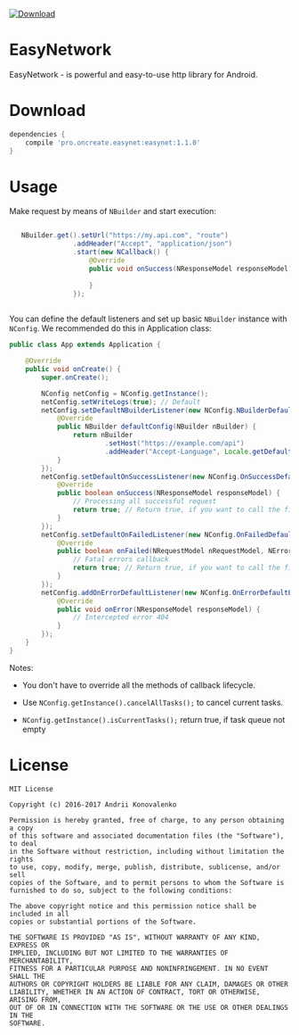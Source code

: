 [ ![Download](https://api.bintray.com/packages/jaksab/EasyNetwork/easynet/images/download.svg) ](https://bintray.com/jaksab/EasyNetwork/easynet/_latestVersion)

# EasyNetwork

EasyNetwork - is powerful and easy-to-use http library for Android.

# Download
  
```groovy
dependencies {
    compile 'pro.oncreate.easynet:easynet:1.1.0'
}
```

# Usage

Make request by means of `NBuilder` and start execution: 


```java

   NBuilder.get().setUrl("https://my.api.com", "route")
                .addHeader("Accept", "application/json")
                .start(new NCallback() {
                    @Override
                    public void onSuccess(NResponseModel responseModel) {
                        
                    }
                });
                
```

You can define the default listeners and set up basic `NBuilder` instance with `NConfig`. We recommended do this in Application class:

```java
public class App extends Application {

    @Override
    public void onCreate() {
        super.onCreate();

        NConfig netConfig = NConfig.getInstance();
        netConfig.setWriteLogs(true); // Default
        netConfig.setDefaultNBuilderListener(new NConfig.NBuilderDefaultListener() {
            @Override
            public NBuilder defaultConfig(NBuilder nBuilder) {
                return nBuilder
                        .setHost("https://example.com/api")
                        .addHeader("Accept-Language", Locale.getDefault().toString());
            }
        });
        netConfig.setDefaultOnSuccessListener(new NConfig.OnSuccessDefaultListener() {
            @Override
            public boolean onSuccess(NResponseModel responseModel) {
                // Processing all successful request
                return true; // Return true, if you want to call the final handler
            }
        });
        netConfig.setDefaultOnFailedListener(new NConfig.OnFailedDefaultListener() {
            @Override
            public boolean onFailed(NRequestModel nRequestModel, NErrors error) {
                // Fatal errors callback
                return true; // Return true, if you want to call the final handler
            }
        });
        netConfig.addOnErrorDefaultListener(new NConfig.OnErrorDefaultListenerWithCode(404) {
            @Override
            public void onError(NResponseModel responseModel) {
                // Intercepted error 404
            }
        });
    }
}
```
Notes:

- You don't have to override all the methods of callback lifecycle.

- Use `NConfig.getInstance().cancelAllTasks();` to cancel current tasks.

- `NConfig.getInstance().isCurrentTasks();` return true, if task queue not empty

# License

```
MIT License

Copyright (c) 2016-2017 Andrii Konovalenko

Permission is hereby granted, free of charge, to any person obtaining a copy
of this software and associated documentation files (the "Software"), to deal
in the Software without restriction, including without limitation the rights
to use, copy, modify, merge, publish, distribute, sublicense, and/or sell
copies of the Software, and to permit persons to whom the Software is
furnished to do so, subject to the following conditions:

The above copyright notice and this permission notice shall be included in all
copies or substantial portions of the Software.

THE SOFTWARE IS PROVIDED "AS IS", WITHOUT WARRANTY OF ANY KIND, EXPRESS OR
IMPLIED, INCLUDING BUT NOT LIMITED TO THE WARRANTIES OF MERCHANTABILITY,
FITNESS FOR A PARTICULAR PURPOSE AND NONINFRINGEMENT. IN NO EVENT SHALL THE
AUTHORS OR COPYRIGHT HOLDERS BE LIABLE FOR ANY CLAIM, DAMAGES OR OTHER
LIABILITY, WHETHER IN AN ACTION OF CONTRACT, TORT OR OTHERWISE, ARISING FROM,
OUT OF OR IN CONNECTION WITH THE SOFTWARE OR THE USE OR OTHER DEALINGS IN THE
SOFTWARE.
```
